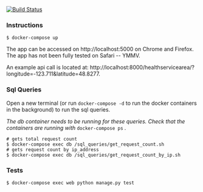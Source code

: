[![Build Status](https://travis-ci.org/tim-br/code_challenge.svg?branch=master)](https://travis-ci.org/tim-br/code_challenge)

### Instructions

```shell
$ docker-compose up
```

The app can be accessed on http://localhost:5000 on Chrome and Firefox. The app has not been fully tested on Safari -- YMMV.

An example api call is located at: http://localhost:8000/healthservicearea/?longitude=-123.711&latitude=48.8277.

### Sql Queries

Open a new terminal (or run `docker-compose -d` to run the docker containers in the background) to run the sql queries.

_The db container needs to be running for these queries. Check that the containers are running with_ `docker-compose ps` _._

```shell
# gets total request count
$ docker-compose exec db /sql_queries/get_request_count.sh 
# gets request count by ip_address
$ docker-compose exec db /sql_queries/get_request_count_by_ip.sh 
```

### Tests

```shell
$ docker-compose exec web python manage.py test 
```